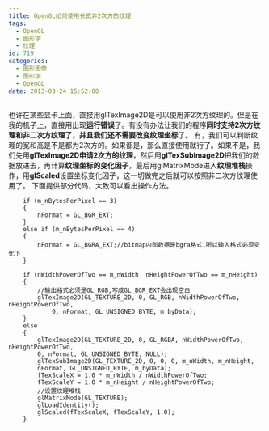 ```yaml
---
title: OpenGL如何使用长宽非2次方的纹理
tags:
  - OpenGL
  - 图形学
  - 纹理
id: 719
categories:
  - 图形图像
  - 图形学
  - OpenGL
date: 2013-03-24 15:52:00
---
```


也许在某些显卡上面，直接用glTexImage2D是可以使用非2次方纹理的。但是在我的机子上，直接用出现**运行错误**了。有没有办法让我们的程序**同时支持2次方纹理和非二次方纹理了，并且我们还不需要改变纹理坐标**了。
有，我们可以判断纹理的宽和高是不是都为2次方的。如果都是，那么直接使用就行了。如果不是，我们先用**glTexImage2D申请2次方的纹理**，然后用**glTexSubImage2D**把我们的数据放进去，再计算**纹理坐标的变化因子**，最后用glMatrixMode进入**纹理堆栈**操作，用**glScaled**设置坐标变化因子，这一切做完之后就可以按照非二次方纹理使用了。
下面提供部分代码，大致可以看出操作方法。
``` stylus
    if (m_nBytesPerPixel == 3)
    {
        nFormat = GL_BGR_EXT;
    }
    else if (m_nBytesPerPixel == 4)
    {
        nFormat = GL_BGRA_EXT;//bitmap内部数据是bgra格式,所以输入格式必须变化下
    }

    if (nWidthPowerOfTwo == m_nWidth  nHeightPowerOfTwo == m_nHeight)
    {
        //输出格式必须是GL_RGB,写成GL_BGR_EXT会出现空白
        glTexImage2D(GL_TEXTURE_2D, 0, GL_RGB, nWidthPowerOfTwo, nHeightPowerOfTwo, 
            0, nFormat, GL_UNSIGNED_BYTE, m_byData);
    }
    else
    {
        glTexImage2D(GL_TEXTURE_2D, 0, GL_RGBA, nWidthPowerOfTwo, nHeightPowerOfTwo,
        0, nFormat, GL_UNSIGNED_BYTE, NULL);
        glTexSubImage2D(GL_TEXTURE_2D, 0, 0, 0, m_nWidth, m_nHeight,
        nFormat, GL_UNSIGNED_BYTE, m_byData);
        fTexScaleX = 1.0 * m_nWidth / nWidthPowerOfTwo;
        fTexScaleY = 1.0 * m_nHeight / nHeightPowerOfTwo;
        //设置纹理堆栈
        glMatrixMode(GL_TEXTURE);
        glLoadIdentity();
        glScaled(fTexScaleX, fTexScaleY, 1.0);
    }
```